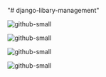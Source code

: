 "# django-libary-management" 

![github-small](https://i.ibb.co/cCkgL0B/vlcsnap-2020-09-13-10h58m47s622.png)

![github-small](https://i.ibb.co/YbN6Nqs/vlcsnap-2020-09-13-10h59m06s468.png)

![github-small](https://i.ibb.co/QpjnTjT/vlcsnap-2020-09-13-10h59m34s635.png)

![github-small](https://i.ibb.co/GpMZKc5/vlcsnap-2020-09-13-10h59m54s092.png)
